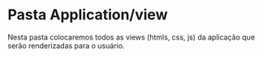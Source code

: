 # Pasta Application/view

Nesta pasta colocaremos todos as views (htmls, css, js) da aplicação que serão renderizadas para o usuário.
